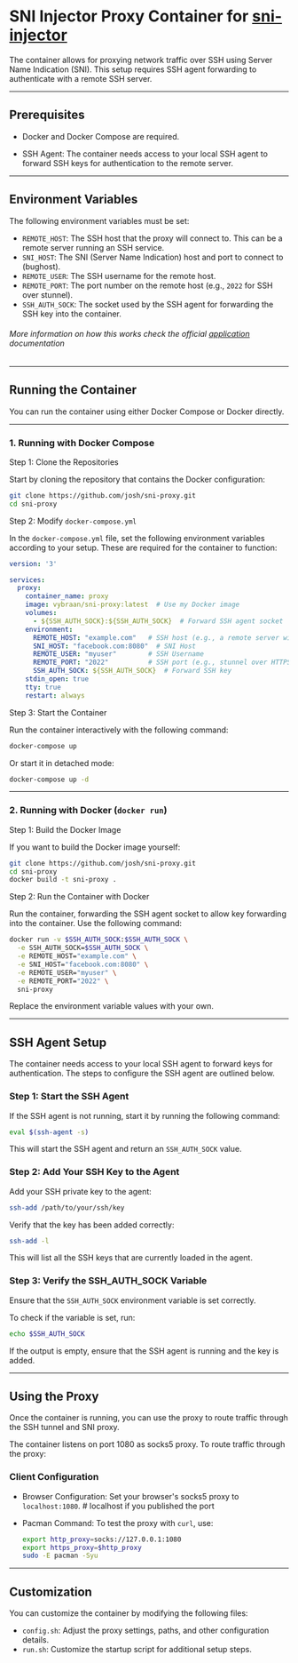 # SNI Injector Proxy Container for [sni-injector](https://github.com/miyurudassanayake/sni-injector)

The container allows for proxying network traffic over SSH using Server Name Indication (SNI). This setup requires SSH agent forwarding to authenticate with a remote SSH server.

---

## Prerequisites

- Docker and Docker Compose are required.
  
- SSH Agent: The container needs access to your local SSH agent to forward SSH keys for authentication to the remote server.

---

## Environment Variables

The following environment variables must be set:

- `REMOTE_HOST`: The SSH host that the proxy will connect to. This can be a remote server running an SSH service.
- `SNI_HOST`: The SNI (Server Name Indication) host and port to connect to (bughost).
- `REMOTE_USER`: The SSH username for the remote host.
- `REMOTE_PORT`: The port number on the remote host (e.g., `2022` for SSH over stunnel).
- `SSH_AUTH_SOCK`: The socket used by the SSH agent for forwarding the SSH key into the container.
###### More information on how this works check the official [application](https://github.com/miyurudassanayake/sni-injector) documentation 
---

## Running the Container

You can run the container using either Docker Compose or Docker directly.

---

### 1. Running with Docker Compose

Step 1: Clone the Repositories

Start by cloning the repository that contains the Docker configuration:

```bash
git clone https://github.com/josh/sni-proxy.git
cd sni-proxy
```

Step 2: Modify `docker-compose.yml`

In the `docker-compose.yml` file, set the following environment variables according to your setup. These are required for the container to function:

```yaml
version: '3'

services:
  proxy:
    container_name: proxy
    image: vybraan/sni-proxy:latest  # Use my Docker image
    volumes:
      - ${SSH_AUTH_SOCK}:${SSH_AUTH_SOCK}  # Forward SSH agent socket
    environment:
      REMOTE_HOST: "example.com"   # SSH host (e.g., a remote server with stunnel)
      SNI_HOST: "facebook.com:8080"  # SNI Host
      REMOTE_USER: "myuser"        # SSH Username
      REMOTE_PORT: "2022"          # SSH port (e.g., stunnel over HTTPS)
      SSH_AUTH_SOCK: ${SSH_AUTH_SOCK}  # Forward SSH key
    stdin_open: true
    tty: true
    restart: always
```

Step 3: Start the Container

Run the container interactively with the following command:

```bash
docker-compose up
```

Or start it in detached mode:

```bash
docker-compose up -d
```

---

### 2. Running with Docker (`docker run`)

Step 1: Build the Docker Image

If you want to build the Docker image yourself:

```bash
git clone https://github.com/josh/sni-proxy.git
cd sni-proxy
docker build -t sni-proxy .
```

Step 2: Run the Container with Docker

Run the container, forwarding the SSH agent socket to allow key forwarding into the container. Use the following command:

```bash
docker run -v $SSH_AUTH_SOCK:$SSH_AUTH_SOCK \
  -e SSH_AUTH_SOCK=$SSH_AUTH_SOCK \
  -e REMOTE_HOST="example.com" \
  -e SNI_HOST="facebook.com:8080" \
  -e REMOTE_USER="myuser" \
  -e REMOTE_PORT="2022" \
  sni-proxy
```

Replace the environment variable values with your own.

---

## SSH Agent Setup

The container needs access to your local SSH agent to forward keys for authentication. The steps to configure the SSH agent are outlined below.

### Step 1: Start the SSH Agent

If the SSH agent is not running, start it by running the following command:

```bash
eval $(ssh-agent -s)
```

This will start the SSH agent and return an `SSH_AUTH_SOCK` value.

### Step 2: Add Your SSH Key to the Agent

Add your SSH private key to the agent:

```bash
ssh-add /path/to/your/ssh/key
```

Verify that the key has been added correctly:

```bash
ssh-add -l
```

This will list all the SSH keys that are currently loaded in the agent.

### Step 3: Verify the SSH_AUTH_SOCK Variable

Ensure that the `SSH_AUTH_SOCK` environment variable is set correctly.

To check if the variable is set, run:

```bash
echo $SSH_AUTH_SOCK
```

If the output is empty, ensure that the SSH agent is running and the key is added.

---

## Using the Proxy

Once the container is running, you can use the proxy to route traffic through the SSH tunnel and SNI proxy.

The container listens on port 1080 as socks5 proxy. To route traffic through the proxy:

### Client Configuration

- Browser Configuration:
  Set your browser's socks5 proxy to `localhost:1080`. # localhost if you published the port

- Pacman Command:
  To test the proxy with `curl`, use:

  ```bash
  export http_proxy=socks://127.0.0.1:1080
  export https_proxy=$http_proxy
  sudo -E pacman -Syu
  ```
---

## Customization

You can customize the container by modifying the following files:

- `config.sh`: Adjust the proxy settings, paths, and other configuration details.
- `run.sh`: Customize the startup script for additional setup steps.


